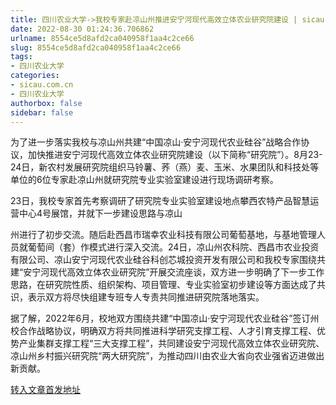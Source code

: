 ```yaml
---
title: 四川农业大学->我校专家赴凉山州推进安宁河现代高效立体农业研究院建设 | sicau.com.cn
date: 2022-08-30 01:24:36.706862
urlname: 8554ce5d8afd2ca040958f1aa4c2ce66
slug: 8554ce5d8afd2ca040958f1aa4c2ce66
tags: 
- 四川农业大学
categories:
- sicau.com.cn
- 四川农业大学
authorbox: false
sidebar: false
---
```

为了进一步落实我校与凉山州共建“中国凉山·安宁河现代农业硅谷”战略合作协议，加快推进安宁河现代高效立体农业研究院建设（以下简称“研究院”）。8月23-24日，新农村发展研究院组织马铃薯、荞（燕）麦、玉米、水果团队和科技处等单位的6位专家赴凉山州就研究院专业实验室建设进行现场调研考察。

23日，我校专家首先考察调研了研究院专业实验室建设地点攀西农特产品智慧运营中心4号展馆，并就下一步建设思路与凉山
<!--more-->
州进行了初步交流。随后赴西昌市瑞幸农业科技有限公司葡萄基地，与基地管理人员就葡萄间（套）作模式进行深入交流。24日，凉山州农科院、西昌市农业投资有限公司、凉山安宁河现代农业硅谷科创芯城投资开发有限公司和我校专家围绕共建“安宁河现代高效立体农业研究院”开展交流座谈，双方进一步明确了下一步工作思路，在研究院性质、组织架构、项目管理、专业实验室初步建设等方面达成了共识，表示双方将尽快组建专班专人专责共同推进研究院落地落实。

据了解，2022年6月，校地双方围绕共建“中国凉山·安宁河现代农业硅谷”签订州校合作战略协议，明确双方将共同推进科学研究支撑工程、人才引育支撑工程、优势产业集群支撑工程“三大支撑工程”，共同建设安宁河现代高效立体农业研究院、凉山州乡村振兴研究院“两大研究院”，为推动四川由农业大省向农业强省迈进做出新贡献。



[转入文章首发地址](https://news.sicau.edu.cn/info/1078/69222.htm)